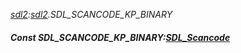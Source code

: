_[sdl2](../../modules/sdl2/sdl2-module.md):[sdl2](../../modules/sdl2/sdl2-module.md).SDL\_SCANCODE\_KP\_BINARY_
##### Const SDL\_SCANCODE\_KP\_BINARY:[SDL_Scancode](../../modules/sdl2/sdl2-sdl_scancode.md)
